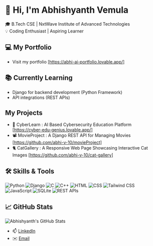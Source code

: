 # 👋 Hi, I'm Abhishyanth Vemula

🎓 B.Tech CSE | NxtWave Institute of Advanced Technologies  
💡 Coding Enthusiast | Aspiring Learner  

## 💻 My Portfolio
- Visit my portfolio [https://abhi-ai-portfolio.lovable.app/]

## 📚 Currently Learning
- Django for backend development (Python Framework)
- API integrations (REST APIs)

## My Projects
- 🤖 CyberLearn : AI Based Cybersecurity Education Platform [https://cyber-edu-genius.lovable.app/]
- 📽️ MovieProject : A Django REST API for Managing Movies [https://github.com/abhi-v-10/movieProject]
- 🐈 CatGallery : A Responsive Web Page Showcasing Interactive Cat Images [https://github.com/abhi-v-10/cat-gallery]

## 🛠️ Skills & Tools
![Python](https://img.shields.io/badge/-Python-3776AB?style=flat&logo=python&logoColor=white)
![Django](https://img.shields.io/badge/-Django-092E20?style=flat&logo=django)
![C](https://img.shields.io/badge/-C-00599C?style=flat&logo=c&logoColor=white)
![C++](https://img.shields.io/badge/-C++-00599C?style=flat&logo=c%2B%2B&logoColor=white)
![HTML](https://img.shields.io/badge/-HTML5-E34F26?style=flat&logo=html5&logoColor=white)
![CSS](https://img.shields.io/badge/-CSS3-1572B6?style=flat&logo=css3)
![Tailwind CSS](https://img.shields.io/badge/-Tailwind%20CSS-38B2AC?style=flat&logo=tailwind-css&logoColor=white)
![JavaScript](https://img.shields.io/badge/-JavaScript-F7DF1E?style=flat&logo=javascript&logoColor=black)
![SQLite](https://img.shields.io/badge/-SQLite-003B57?style=flat&logo=sqlite)
![REST APIs](https://img.shields.io/badge/-REST%20APIs-00C7B7?style=flat&logo=api&logoColor=white)


## 📈 GitHub Stats
![Abhishyanth's GitHub Stats](https://github-readme-stats.vercel.app/api?username=abhi-v-10&show_icons=true&theme=github_dark)

- 📫 [LinkedIn](https://www.linkedin.com/in/abhishyanth-v) 
- ✉️ [Email](v.abhishyanth118@gmail.com)
